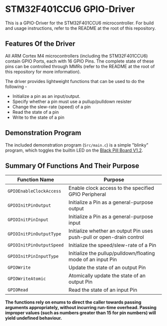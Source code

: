 # STM32F401CCU6 GPIO-Driver

This is a GPIO-Driver for the STM32F401CCU6 microcontroller. For build and usage instructions, refer to the README at the root of this repository.

## Features Of the Driver

All ARM Cortex M4 microcontrollers (including the STM32F401CCU6) contain GPIO Ports, each with 16 GPIO Pins. The complete state of these pins can be controlled through MMRs (refer to the README at the root of this repository for more information).

The driver provides lightweight functions that can be used to do the following -

- Initialize a pin as an input/output.
- Specify whether a pin must use a pullup/pulldown resister
- Change the slew-rate (speed) of a pin
- Read the state of a pin
- Write to the state of a pin

## Demonstration Program

The included demonstration program (```Src/main.c```) is a simple "blinky" program, which toggles the builtin LED on the [Black Pill Board V1.2](https://stm32-base.org/boards/STM32F401CCU6-WeAct-Black-Pill-V1.2.html).

## Summary Of Functions And Their Purpose

|Function Name|Purpose|
|-|-|
|```GPIOEnableClockAccess```|Enable clock access to the specified GPIO Peripheral|
|```GPIOInitPinOutput```|Initialize a Pin as a general-purpose output|
|```GPIOInitPinInput```|Initialize a Pin as a general-purpose input|
|```GPIOInitPinOutputType```|Initialize whether an output Pin uses push-pull or open-drain control|
|```GPIOInitPinOutputSpeed```|Initialize the speed/slew-rate of a Pin|
|```GPIOInitPinInputType```|Initialize the pullup/pulldown/floating mode of an input Pin|
|```GPIOWrite```|Update the state of an output Pin|
|```GPIOWriteAtomic```|Atomically update the state of an output Pin|
|```GPIORead```|Read the state of an input Pin|

**The functions rely on enums to direct the caller towards passing arguments appropriately, without incurring run-time overhead. Passing improper values (such as numbers greater than 15 for pin numbers) will yield undefined behaviour.**
